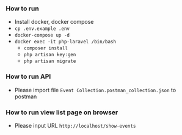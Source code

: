 ### How to run
- Install docker, docker compose
- `cp .env.example .env`
- `docker-compose up -d`
- `docker exec -it php-laravel /bin/bash`
    - `composer install`
    - `php artisan key:gen`
    - `php artisan migrate`
### How to run API
- Please import file `Event Collection.postman_collection.json` to postman
### How to run view list page on browser
- Please input URL `http://localhost/show-events`